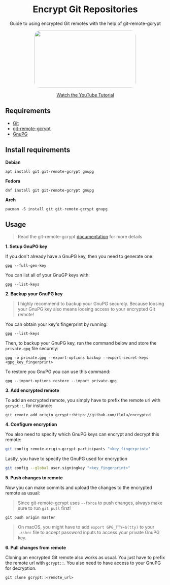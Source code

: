 <div align="center">
  <h1>Encrypt Git Repositories</h1>
  <p>Guide to using encrypted Git remotes with the help of git-remote-gcrypt</p>
  <a href="https://youtu.be/XdoTca3EQGU">
    <img width="320px" height="180px" src="https://img.youtube.com/vi/XdoTca3EQGU/mqdefault.jpg" style="border-radius: 1rem;" />
    <p>Watch the YouTube Tutorial</p>
  </a>
</div>

## Requirements

- [Git](https://git-scm.com)
- [git-remote-gcrypt](https://spwhitton.name/tech/code/git-remote-gcrypt)
- [GnuPG](https://gnupg.org)

## Install requirements

**Debian**

```
apt install git git-remote-gcrypt gnupg
```

**Fedora**

```
dnf install git git-remote-gcrypt gnupg
```

**Arch**

```
pacman -S install git git-remote-gcrypt gnupg
```

## Usage

> Read the git-remote-gcrypt [documentation](https://github.com/spwhitton/git-remote-gcrypt) for more details

**1. Setup GnuPG key**

If you don't already have a GnuPG key, then you need to generate one:

```
gpg --full-gen-key
```

You can list all of your GnuGP keys with:

```
gpg --list-keys
```

**2. Backup your GnuPG key**

> I highly recommend to backup your GnuPG securely. Because loosing your GnuPG key also means loosing access to your encrypted Git remote!

You can obtain your key's fingerprint by running:

```
gpg --list-keys
```

Then, to backup your GnuPG key, run the command below and store the `private.gpg` file securely:

```
gpg -o private.gpg --export-options backup --export-secret-keys <gpg_key_fingerprint>
```

To restore you GnuPG you can use this command:

```
gpg --import-options restore --import private.gpg
```

**3. Add encrypted remote**

To add an encrypted remote, you simply have to prefix the remote url with `gcrypt::`, for instance:

```
git remote add origin gcrypt::https://github.com/flolu/encrypted
```

**4. Configure encryption**

You also need to specify which GnuPG keys can encrypt and decrypt this remote:

```bash
git config remote.origin.gcrypt-participants "<key_fingerprint>"
```

Lastly, you have to specify the GnuPG used for encryption

```bash
git config --global user.signingkey "<key_fingerprint>"
```

**5. Push changes to remote**

Now you can make commits and upload the changes to the encrypted remote as usual:

> Since git-remote-gcrypt uses `--force` to push changes, always make sure to run `git pull` first!

```
git push origin master
```

> On macOS, you might have to add `export GPG_TTY=$(tty)` to your `.zshrc` file to accept password inputs to access your private GnuPG key.

**6. Pull changes from remote**

Cloning an encrypted Git remote also works as usual. You just have to prefix the remote url with `gcrypt::`. You also need to have access to your GnuPG for decryption.

```
git clone gcrypt::<remote_url>
```

